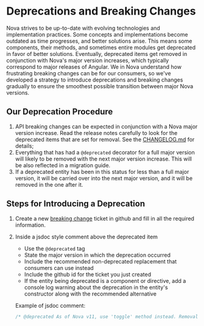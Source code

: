 # Deprecations and Breaking Changes

Nova strives to be up-to-date with evolving technologies and implementation practices. Some concepts and implementations become outdated as time progresses, and better solutions arise.
This means some components, their methods, and sometimes entire modules get deprecated in favor of better solutions. Eventually, deprecated items get removed
in conjunction with Nova's major version increases, which typically correspond to major releases of Angular. We in Nova understand
how frustrating breaking changes can be for our consumers, so we've developed a strategy to introduce deprecations and breaking changes gradually
to ensure the smoothest possible transition between major Nova versions.

## Our Deprecation Procedure

1. API breaking changes can be expected in conjunction with a Nova major version increase. Read the release notes carefully to look for the deprecated items that are set for removal. See the [CHANGELOG.md](./CHANGELOG.md) for details;
2. Everything that has had a `@deprecated` decorator for a full major version will likely to be removed with the next major version increase. This will be also reflected in a migration guide.
3. If a deprecated entity has been in this status for less than a full major version, it will be carried over into the next major version, and it will be removed in the one after it.

## Steps for Introducing a Deprecation

1. Create a new [breaking change](https://github.com/solarwinds/nova/issues/new?assignees=&labels=&template=breaking_change_task.md&title=) ticket in github and fill in all the required information.
2. Inside a jsdoc style comment above the deprecated item

   - Use the `@deprecated` tag
   - State the major version in which the deprecation occurred
   - Include the recommended non-deprecated replacement that consumers can use instead
   - Include the github id for the ticket you just created
   - If the entity being deprecated is a component or directive, add a console log warning about the deprecation in the entity's constructor along with the recommended alternative

   Example of jsdoc comment:

   ```typescript
   /* @deprecated As of Nova v11, use 'toggle' method instead. Removal: GH-1 */
   ```
